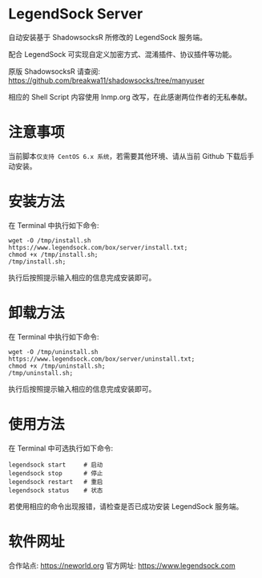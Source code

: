 # LegendSock Server
自动安装基于 ShadowsocksR 所修改的 LegendSock 服务端。

配合 LegendSock 可实现自定义加密方式、混淆插件、协议插件等功能。

原版 ShadowsocksR 请查阅: https://github.com/breakwa11/shadowsocks/tree/manyuser

相应的 Shell Script 内容使用 lnmp.org 改写，在此感谢两位作者的无私奉献。

# 注意事项
当前脚本`仅支持 CentOS 6.x 系统`，若需要其他环境、请从当前 Github 下载后手动安装。

# 安装方法
在 Terminal 中执行如下命令:
```
wget -O /tmp/install.sh https://www.legendsock.com/box/server/install.txt;
chmod +x /tmp/install.sh;
/tmp/install.sh;
```
执行后按照提示输入相应的信息完成安装即可。

# 卸载方法
在 Terminal 中执行如下命令:
```
wget -O /tmp/uninstall.sh https://www.legendsock.com/box/server/uninstall.txt;
chmod +x /tmp/uninstall.sh;
/tmp/uninstall.sh;
```
执行后按照提示输入相应的信息完成安装即可。

# 使用方法
在 Terminal 中可选执行如下命令:
```
legendsock start     # 启动
legendsock stop      # 停止
legendsock restart   # 重启
legendsock status    # 状态
```
若使用相应的命令出现报错，请检查是否已成功安装 LegendSock 服务端。

# 软件网址
合作站点: https://neworld.org
官方网址: https://www.legendsock.com
